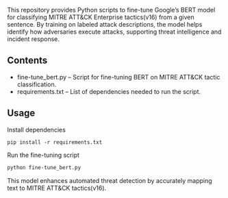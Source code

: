 This repository provides Python scripts to fine-tune Google’s BERT model for classifying MITRE ATT&CK Enterprise tactics(v16) from a given sentence. By training on labeled attack descriptions, the model helps identify how adversaries execute attacks, supporting threat intelligence and incident response.

## Contents
- fine-tune_bert.py – Script for fine-tuning BERT on MITRE ATT&CK tactic classification.
- requirements.txt – List of dependencies needed to run the script.

## Usage
Install dependencies

```bash=
pip install -r requirements.txt
```

Run the fine-tuning script

```bash
python fine-tune_bert.py
```
This model enhances automated threat detection by accurately mapping text to MITRE ATT&CK tactics(v16). 
